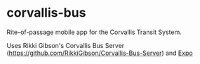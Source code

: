 # corvallis-bus
Rite-of-passage mobile app for the Corvallis Transit System.

Uses Rikki Gibson's Corvallis Bus Server (https://github.com/RikkiGibson/Corvallis-Bus-Server) and [Expo](https://expo.io)
